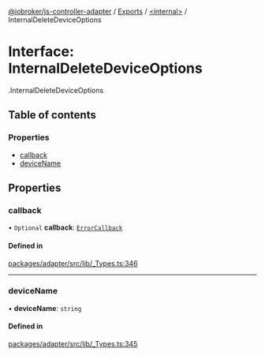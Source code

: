 [@iobroker/js-controller-adapter](../README.md) / [Exports](../modules.md) / [<internal\>](../modules/internal_.md) / InternalDeleteDeviceOptions

# Interface: InternalDeleteDeviceOptions

[<internal>](../modules/internal_.md).InternalDeleteDeviceOptions

## Table of contents

### Properties

- [callback](internal_.InternalDeleteDeviceOptions.md#callback)
- [deviceName](internal_.InternalDeleteDeviceOptions.md#devicename)

## Properties

### callback

• `Optional` **callback**: [`ErrorCallback`](../modules/internal_.md#errorcallback)

#### Defined in

[packages/adapter/src/lib/_Types.ts:346](https://github.com/ioBroker/ioBroker.js-controller/blob/10c2c37d/packages/adapter/src/lib/_Types.ts#L346)

___

### deviceName

• **deviceName**: `string`

#### Defined in

[packages/adapter/src/lib/_Types.ts:345](https://github.com/ioBroker/ioBroker.js-controller/blob/10c2c37d/packages/adapter/src/lib/_Types.ts#L345)
